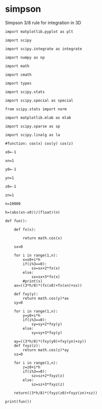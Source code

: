 # simpson
Simpson 3/8 rule for integration in 3D

	import matplotlib.pyplot as plt

	import scipy

	import scipy.integrate as integrate

	import numpy as np

	import math

	import cmath 

	import types

	import scipy.stats

	import scipy.special as special

	from scipy.stats import norm

	import matplotlib.mlab as mlab

	import scipy.sparse as sp

	import scipy.linalg as la

	#function: cos(x) cos(y) cos(z)

	x0=-1

	xn=1

	y0=-1

	yn=1

	z0=-1

	zn=1

	n=10000

	h=(abs(xn-x0))/(float)(n)

	def fun():

		def fx(x):
        
			return math.cos(x)

		sx=0

		for i in range(1,n):
			x=x0+i*h
			if(i%3==0):
				sx=sx+2*fx(x)
			else:
				sx=sx+3*fx(x)
			#print(s)
		ax=((3*h/8)*(fx(x0)+fx(xn)+sx))
		
		def fxy(y):
			return math.cos(y)*ax
		sy=0

		for i in range(1,n):
			y=y0+i*h
			if(i%3==0):
				sy=sy+2*fxy(y)
			else:
				sy=sy+3*fxy(y)
			
		ay=((3*h/8)*(fxy(y0)+fxy(yn)+sy))
		def fxyz(z):
			return math.cos(z)*ay
		sz=0
		
		for i in range(1,n):
			z=z0+i*h
			if(i%3==0):
				sz=sz+2*fxyz(z)
			else:
				sz=sz+3*fxyz(z)
			
		return((3*h/8)*(fxyz(z0)+fxyz(zn)+sz))

	print(fun())
